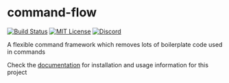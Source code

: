 # command-flow
[![Build Status](https://img.shields.io/github/actions/workflow/status/unnamed/command-flow/build.yml?branch=master)](https://github.com/unnamed/command-flow/actions/workflows/build.yml)
[![MIT License](https://img.shields.io/badge/license-MIT-blue)](license.txt)
[![Discord](https://img.shields.io/discord/683899335405994062)](https://discord.gg/xbba2fy)

A flexible command framework which removes lots of boilerplate code used in commands

Check the [documentation](https://unnamed.team/docs/command-flow) for installation and
usage information for this project
